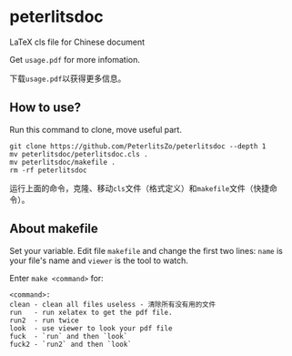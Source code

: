 # peterlitsdoc

LaTeX cls file for Chinese document

Get `usage.pdf` for more infomation.

下载`usage.pdf`以获得更多信息。

## How to use?

Run this command to clone, move useful part.

```
git clone https://github.com/PeterlitsZo/peterlitsdoc --depth 1
mv peterlitsdoc/peterlitsdoc.cls .
mv peterlitsdoc/makefile .
rm -rf peterlitsdoc
```

运行上面的命令，克隆、移动`cls`文件（格式定义）和`makefile`文件（快捷命令）。

## About makefile

Set your variable. Edit file `makefile` and change the first two
lines: `name` is your file's name and `viewer` is the tool to watch.

Enter `make <command>` for:

```
<command>:
clean - clean all files useless - 清除所有没有用的文件
run   - run xelatex to get the pdf file.
run2  - run twice
look  - use viewer to look your pdf file
fuck  - `run` and then `look`
fuck2 - `run2` and then `look`
```

